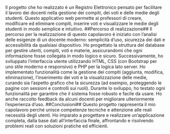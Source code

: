 Il progetto che ho realizzato è un Registro Elettronico pensato per facilitare il lavoro dei docenti nella gestione dei compiti, dei voti e delle medie degli studenti. Questo applicativo web permette ai professori di creare, modificare ed eliminare compiti, inserire voti e visualizzare le medie degli studenti in modo semplice e intuitivo.
##Percorso di realizzazione##
Il percorso per la realizzazione di questo capolavoro è iniziato con l’analisi delle esigenze di un docente moderno: semplicità d’uso, sicurezza dei dati e accessibilità da qualsiasi dispositivo. Ho progettato la struttura del database per gestire utenti, compiti, voti e materie, assicurandomi che ogni informazione fosse collegata in modo logico e sicuro.
Successivamente, ho sviluppato l’interfaccia utente utilizzando HTML, CSS (con Bootstrap per uno stile moderno e responsivo) e PHP per la logica lato server. Ho implementato funzionalità come la gestione dei compiti (aggiunta, modifica, eliminazione), l’inserimento dei voti e la visualizzazione delle medie, curando sia l’aspetto grafico che la sicurezza (ad esempio, proteggendo le pagine con sessioni e controlli sui ruoli).
Durante lo sviluppo, ho testato ogni funzionalità per garantire che il sistema fosse robusto e facile da usare. Ho anche raccolto feedback da alcuni docenti per migliorare ulteriormente l’esperienza d’uso.
##Conclusioni##
Questo progetto rappresenta il mio capolavoro perché unisce competenze tecniche e attenzione alle reali necessità degli utenti. Ho imparato a progettare e realizzare un’applicazione completa, dalla base dati all’interfaccia finale, affrontando e risolvendo problemi reali con soluzioni pratiche ed efficienti.
